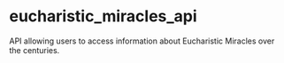 # eucharistic_miracles_api
API allowing users to access information about Eucharistic Miracles over the centuries. 
